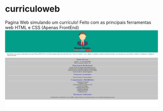 # curriculoweb
Pagina Web  simulando um currículo! Feito com as principais ferramentas web  HTML e CSS (Apenas FrontEnd)
![Alt text](https://raw.githubusercontent.com/renanxd25/curriculoweb/main/curriculo.jpg?raw=true "Demonstração")
